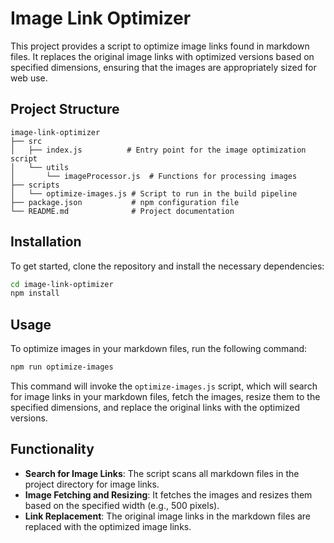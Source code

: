 # Image Link Optimizer

This project provides a script to optimize image links found in markdown files. It replaces the original image links with optimized versions based on specified dimensions, ensuring that the images are appropriately sized for web use.

## Project Structure

```
image-link-optimizer
├── src
│   ├── index.js          # Entry point for the image optimization script
│   └── utils
│       └── imageProcessor.js  # Functions for processing images
├── scripts
│   └── optimize-images.js # Script to run in the build pipeline
├── package.json           # npm configuration file
└── README.md              # Project documentation
```

## Installation

To get started, clone the repository and install the necessary dependencies:

```bash
cd image-link-optimizer
npm install
```

## Usage

To optimize images in your markdown files, run the following command:

```bash
npm run optimize-images
```

This command will invoke the `optimize-images.js` script, which will search for image links in your markdown files, fetch the images, resize them to the specified dimensions, and replace the original links with the optimized versions.

## Functionality

- **Search for Image Links**: The script scans all markdown files in the project directory for image links.
- **Image Fetching and Resizing**: It fetches the images and resizes them based on the specified width (e.g., 500 pixels).
- **Link Replacement**: The original image links in the markdown files are replaced with the optimized image links.
